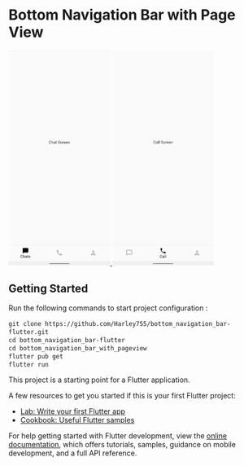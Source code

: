 # Bottom Navigation Bar with Page View

<div>

  <a href="#">
    <img width="200"
    heigth="500"
      alt="Chat Screen"
      src="https://github.com/Harley755/bottom_navigation_bar-flutter/blob/master/bottom_navigation_bar_with_pageview/assets/screenshots/Screenshot_1.png"
    />
  </a>

  <a href="#" >
    <img width="200"
    heigth="500"
      alt="Call Screen"
      src="https://github.com/Harley755/bottom_navigation_bar-flutter/blob/master/bottom_navigation_bar_with_pageview/assets/screenshots/Screenshot_2.png"
    />
  </a>
</div>

## Getting Started

Run the following commands to start project configuration : 
```
git clone https://github.com/Harley755/bottom_navigation_bar-flutter.git
cd bottom_navigation_bar-flutter
cd bottom_navigation_bar_with_pageview
flutter pub get
flutter run
```

This project is a starting point for a Flutter application.

A few resources to get you started if this is your first Flutter project:

- [Lab: Write your first Flutter app](https://docs.flutter.dev/get-started/codelab)
- [Cookbook: Useful Flutter samples](https://docs.flutter.dev/cookbook)

For help getting started with Flutter development, view the
[online documentation](https://docs.flutter.dev/), which offers tutorials,
samples, guidance on mobile development, and a full API reference.
